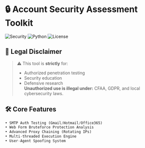 # 🔒 Account Security Assessment Toolkit

![Security](https://img.shields.io/badge/Security-Penetration_Testing-red)
![Python](https://img.shields.io/badge/Python-3.8%2B-blue)
![License](https://img.shields.io/badge/License-GPLv3-green)

## 📜 Legal Disclaimer
> ⚠️ This tool is **strictly** for:
> - Authorized penetration testing
> - Security education
> - Defensive research  
> **Unauthorized use is illegal under:** CFAA, GDPR, and local cybersecurity laws.

## 🛠️ Core Features
```python
• SMTP Auth Testing (Gmail/Hotmail/Office365)
• Web Form Bruteforce Protection Analysis
• Advanced Proxy Chaining (Rotating IPs)
• Multi-threaded Execution Engine
• User-Agent Spoofing System
